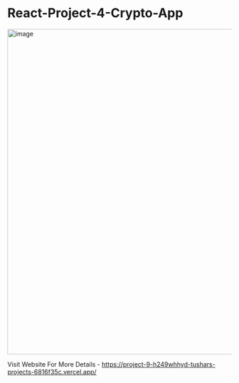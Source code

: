 # React-Project-4-Crypto-App

<img width="731" alt="image" src="https://github.com/anshuopinion/React-10-Projects/assets/50476777/50094d87-3043-4635-a9cb-1c4feff6e2a3">


Visit Website For More Details - https://project-9-h249whhyd-tushars-projects-6816f35c.vercel.app/
